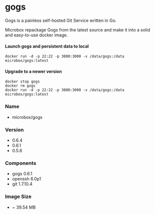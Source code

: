 gogs
====

Gogs is a painless self-hosted Git Service written in Go.

Microbox repackage Gogs from the latest source and make it into a solid and easy-to-use docker image.

#### Launch gogs and persistent data to local

```
docker run -d -p 22:22 -p 3000:3000 -v /data/gogs:/data microbox/gogs:latest
```

#### Upgrade to a newer version

```
docker stop gogs
docker rm gogs
docker run -d -p 22:22 -p 3000:3000 -v /data/gogs:/data microbox/gogs:latest
```

### Name

- microbox/gogs

### Version

- 0.6.4
- 0.6.1
- 0.5.6

### Components

- gogs 0.6.1
- openssh 6.0p1
- git 1.7.10.4

### Image Size

-  ~ 39.54 MB
